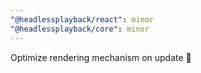 ```yaml
---
"@headlessplayback/react": minor
"@headlessplayback/core": minor
---
```


Optimize rendering mechanism on update 💞
